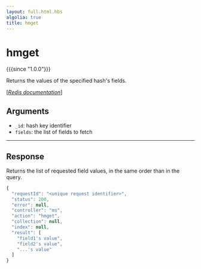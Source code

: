 ```yaml
---
layout: full.html.hbs
algolia: true
title: hmget
---
```



# hmget

{{{since "1.0.0"}}}

Returns the values of the specified hash's fields.

[[_Redis documentation_]](https://redis.io/commands/hmget)


## Arguments

* `_id`: hash key identifier
* `fields`: the list of fields to fetch

---

## Response

Returns the list of requested field values, in the same order than in the query.

```javascript
{
  "requestId": "<unique request identifier>",
  "status": 200,
  "error": null,
  "controller": "ms",
  "action": "hmget",
  "collection": null,
  "index": null,
  "result": [
    "field1's value",
    "field2's value",
    "...'s value"
  ]
}
```
